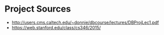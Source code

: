 # Project Sources
- http://users.cms.caltech.edu/~donnie/dbcourse/lectures/DBProjLec1.pdf
- https://web.stanford.edu/class/cs346/2015/
